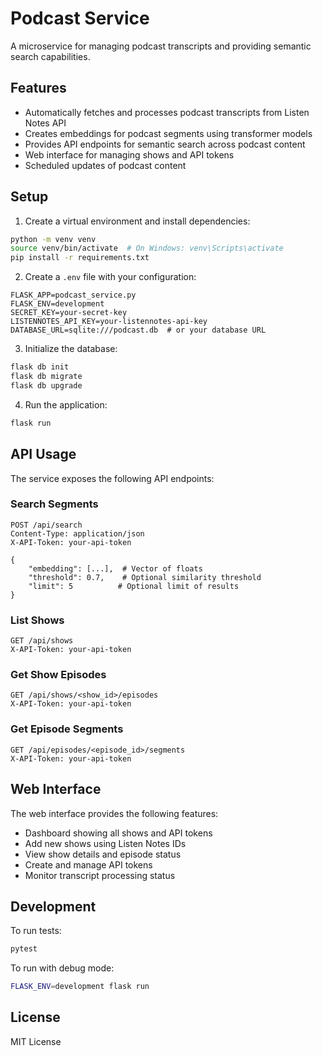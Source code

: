 # Podcast Service

A microservice for managing podcast transcripts and providing semantic search capabilities.

## Features

- Automatically fetches and processes podcast transcripts from Listen Notes API
- Creates embeddings for podcast segments using transformer models
- Provides API endpoints for semantic search across podcast content
- Web interface for managing shows and API tokens
- Scheduled updates of podcast content

## Setup

1. Create a virtual environment and install dependencies:
```bash
python -m venv venv
source venv/bin/activate  # On Windows: venv\Scripts\activate
pip install -r requirements.txt
```

2. Create a `.env` file with your configuration:
```
FLASK_APP=podcast_service.py
FLASK_ENV=development
SECRET_KEY=your-secret-key
LISTENNOTES_API_KEY=your-listennotes-api-key
DATABASE_URL=sqlite:///podcast.db  # or your database URL
```

3. Initialize the database:
```bash
flask db init
flask db migrate
flask db upgrade
```

4. Run the application:
```bash
flask run
```

## API Usage

The service exposes the following API endpoints:

### Search Segments
```http
POST /api/search
Content-Type: application/json
X-API-Token: your-api-token

{
    "embedding": [...],  # Vector of floats
    "threshold": 0.7,    # Optional similarity threshold
    "limit": 5          # Optional limit of results
}
```

### List Shows
```http
GET /api/shows
X-API-Token: your-api-token
```

### Get Show Episodes
```http
GET /api/shows/<show_id>/episodes
X-API-Token: your-api-token
```

### Get Episode Segments
```http
GET /api/episodes/<episode_id>/segments
X-API-Token: your-api-token
```

## Web Interface

The web interface provides the following features:

- Dashboard showing all shows and API tokens
- Add new shows using Listen Notes IDs
- View show details and episode status
- Create and manage API tokens
- Monitor transcript processing status

## Development

To run tests:
```bash
pytest
```

To run with debug mode:
```bash
FLASK_ENV=development flask run
```

## License

MIT License
